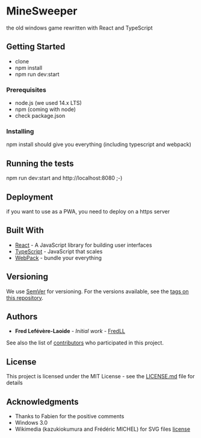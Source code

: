 # MineSweeper

the old windows game rewritten with React and TypeScript

## Getting Started

* clone
* npm install
* npm run dev:start

### Prerequisites

* node.js (we used 14.x LTS)
* npm (coming with node)
* check package.json

### Installing

npm install should give you everything (including typescript and webpack)


## Running the tests

npm run dev:start and http://localhost:8080 ;-)

## Deployment

if you want to use as a PWA, you need to deploy on a https server

## Built With

* [React](https://reactjs.org/) - A JavaScript library for building user interfaces
* [TypeScript](http://www.typescriptlang.org/) - JavaScript that scales
* [WebPack](https://webpack.js.org/) - bundle your everything

## Versioning

We use [SemVer](http://semver.org/) for versioning. For the versions available, see the [tags on this repository](https://github.com/FredLL/MineSweeper/tags). 

## Authors

* **Fred Lefévère-Laoide** - *Initial work* - [FredLL](https://github.com/FredLL)

See also the list of [contributors](https://github.com/FredLL/MineSweeper/contributors) who participated in this project.

## License

This project is licensed under the MIT License - see the [LICENSE.md](LICENSE.md) file for details

## Acknowledgments

* Thanks to Fabien for the positive comments
* Windows 3.0
* Wikimedia (kazukiokumura and Frédéric MICHEL) for SVG files [license](https://commons.wikimedia.org/wiki/Commons:GNU_Free_Documentation_License,_version_1.2)
